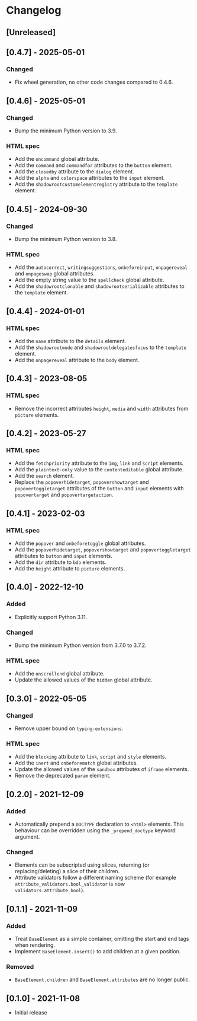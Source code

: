 # Changelog

## [Unreleased]

## [0.4.7] - 2025-05-01
### Changed
- Fix wheel generation, no other code changes compared to 0.4.6.

## [0.4.6] - 2025-05-01
### Changed
- Bump the minimum Python version to 3.9.

### HTML spec
- Add the `oncommand` global attribute.
- Add the `command` and `commandfor` attributes to the `button` element.
- Add the `closedby` attribute to the `dialog` element.
- Add the `alpha` and `colorspace` attributes to the `input` element.
- Add the `shadowrootcustomelementregistry` attribute to the `template` element.

## [0.4.5] - 2024-09-30
### Changed
- Bump the minimum Python version to 3.8.

### HTML spec
- Add the `autocorrect`, `writingsuggestions`, `onbeforeinput`, `onpagereveal` and
`onpageswap` global attributes.
- Add the empty string value to the `spellcheck` global attribute.
- Add the `shadowrootclonable` and `shadowrootserializable` attributes to the `template`
element.

## [0.4.4] - 2024-01-01
### HTML spec
- Add the `name` attribute to the `details` element.
- Add the `shadowrootmode` and `shadowrootdelegatesfocus` to the `template` element.
- Add the `onpagereveal` attribute to the `body` element.

## [0.4.3] - 2023-08-05
### HTML spec
- Remove the incorrect attributes `height`, `media` and `width` attributes from
`picture` elements.

## [0.4.2] - 2023-05-27
### HTML spec
- Add the `fetchpriority` attribute to the `img`, `link` and `script` elements.
- Add the `plaintext-only` value to the `contenteditable` global attribute.
- Add the `search` element.
- Replace the `popoverhidetarget`, `popovershowtarget` and `popovertoggletarget`
attributes of the `button` and `input` elements with `popovertarget` and
`popovertargetaction`.

## [0.4.1] - 2023-02-03
### HTML spec
- Add the `popover` and `onbeforetoggle` global attributes.
- Add the `popoverhidetarget`, `popovershowtarget` and `popovertoggletarget` attributes
to `button` and `input` elements.
- Add the `dir` attribute to `bdo` elements.
- Add the `height` attribute to `picture` elements.

## [0.4.0] - 2022-12-10
### Added
- Explicitly support Python 3.11.
### Changed
- Bump the minimum Python version from 3.7.0 to 3.7.2.
### HTML spec
- Add the `onscrollend` global attribute.
- Update the allowed values of the `hidden` global attribute.

## [0.3.0] - 2022-05-05
### Changed
- Remove upper bound on `typing-extensions`.
### HTML spec
- Add the `blocking` attribute to `link`, `script` and `style` elements.
- Add the `inert` and `onbeforematch` global attributes.
- Update the allowed values of the `sandbox` attributes of `iframe` elements.
- Remove the deprecated `param` element.

## [0.2.0] - 2021-12-09
### Added
- Automatically prepend a `DOCTYPE` declaration to `<html>` elements. This behaviour can
be overridden using the `_prepend_doctype` keyword argument.
### Changed
- Elements can be subscripted using slices, returning (or replacing/deleting) a slice of
their children.
- Attribute validators follow a different naming scheme (for example
`attribute_validators.bool_validator` is now `validators.attribute_bool`).

## [0.1.1] - 2021-11-09
### Added
- Treat `BaseElement` as a simple container, omitting the start and end tags when
rendering.
- Implement `BaseElement.insert()` to add children at a given position.
### Removed
- `BaseElement.children` and `BaseElement.attributes` are no longer public.

## [0.1.0] - 2021-11-08
- Initial release
